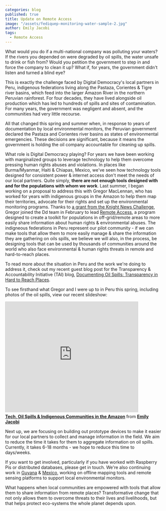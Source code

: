 ```yaml
---
categories: blog
published: true
title: Update on Remote Access
image: "/assets/fediquep-monitoring-water-sample-2.jpg"
author: Emily Jacobi
tags:
  - Remote Access
---
```


What would you do if a multi-national company was polluting your waters? If the rivers you depended on were degraded by oil spills, the water unsafe to drink or fish from? Would you petition the government to step in and force the company to clean it up? What if, for years, the government didn't listen and turned a blind eye?

This is exactly the challenge faced by Digital Democracy's local partners in Peru, indigenous federations living along the Pastaza, Corientes & Tigre river basins, which feed into the larger Amazon River in the northern Peruvian rainforest. For four decades, they have lived alongside oil production which has led to hundreds of spills and sites of contamination. For many years, the government was negligent and absent, and the communities had very little recourse.

All that changed this spring and summer when, in response to years of documentation by local environmental monitors, the Peruvian government declared the Pastaza and Corientes river basins as states of environmental emergencies. These decisions are significant, because it means the government is holding the oil company accountable for cleaning up spills.

What role is Digital Democracy playing? For years we have been working with marginalized groups to leverage technology to help them overcome pressing human rights abuses and violations. In places like Burma/Myanmar, Haiti & Chiapas, Mexico, we've seen how technology tools designed for consistent power & internet access don't meet the needs of our local partners. Quite simply, **there are not enough tools designed with and for the populations with whom we work**. Last summer, I began working on a proposal to address this with Gregor MacLennan, who has worked for years with indigenous groups in the Amazon to help them map their territories, advocate for their rights and set up the environmental monitoring programs. Thanks to [a grant from the Knight News Challenge](http://www.knightfoundation.org/grants/20123670/), Gregor joined the Dd team in February to lead [Remote Access](http://www.tieppu.com/ourwork/ra/), a program designed to create a toolkit for populations in off-grid/remote areas to more easily share information about human rights & environmental abuses. The indigneous federations in Peru represent our pilot community - if we can make tools that allow them to more easily manage & share the information they are gathering on oils spills, we believe we will also, in the process, be designing tools that can be used by thousands of communities around the world who also face environmental & human rights threats in remote and hard-to-reach places.   

To read more about the situation in Peru and the work we're doing to address it, check out my recent guest blog post for the Transparency & Accountability Initiative (TAI) blog, [Documenting Oil Spills: Transparency in Hard to Reach Places](http://tech.transparency-initiative.org/emily-jacobi-documenting-oil-spills-transparency-in-hard-to-reach-places/).

To see firsthand what Gregor and I were up to in Peru this spring, including photos of the oil spills, view our recent slideshow:

<iframe src="http://www.slideshare.net/slideshow/embed_code/26455085" width="427" height="356" frameborder="0" marginwidth="0" marginheight="0" scrolling="no" style="border:1px solid #CCC;border-width:1px 1px 0;margin-bottom:5px" allowfullscreen> </iframe> <div style="margin-bottom:5px"> <strong> <a href="https://www.slideshare.net/emjacobi/launching-remote-access-in-the-amazon" title="Tech, Oil Spills &amp; Indigenous Communities in the Amazon" target="_blank">Tech, Oil Spills &amp; Indigenous Communities in the Amazon</a> </strong> from <strong><a href="http://www.slideshare.net/emjacobi" target="_blank">Emily Jacobi</a></strong> </div>

Next up, we are focusing on building out prototype devices to make it easier for our local partners to collect and manage information in the field. We aim to reduce the time it takes for them to aggregate information on oil spills. Currently, it takes 6-18 months - we hope to reduce this time to days/weeks.

If you want to get involved, particularly if you have worked with Raspberry Pis or distributed databases, please get in touch. We're also continuing work in [Guyana](http://www.tieppu.com/ourwork/guyana/) & [Mexico](http://www.tieppu.com/ourwork/chiapas/), working on offline mapping tools and remote sensing platforms to support local environmental monitors.

What happens when local communities are empowered with tools that allow them to share information from remote places? Transformative change that not only allows them to overcome threats to their lives and livelihoods, but that helps protect eco-systems the whole planet depends upon.
